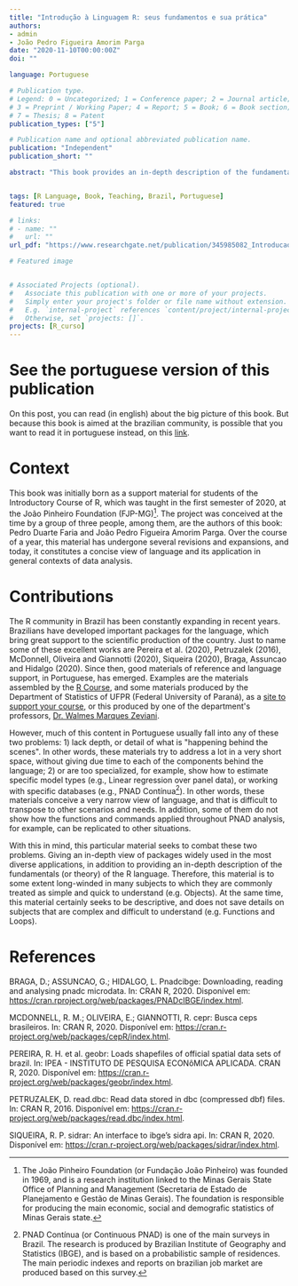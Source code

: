 ```yaml
---
title: "Introdução à Linguagem R: seus fundamentos e sua prática"
authors:
- admin
- João Pedro Figueira Amorim Parga
date: "2020-11-10T00:00:00Z"
doi: ""

language: Portuguese

# Publication type.
# Legend: 0 = Uncategorized; 1 = Conference paper; 2 = Journal article;
# 3 = Preprint / Working Paper; 4 = Report; 5 = Book; 6 = Book section;
# 7 = Thesis; 8 = Patent
publication_types: ["5"]

# Publication name and optional abbreviated publication name.
publication: "Independent"
publication_short: ""

abstract: "This book provides an in-depth description of the fundamentals of the R language, and how they apply in the context of data analysis. His main contribution to Brazilian literature today is in the fight of two recurring problems in the materials available in Portuguese on the language: 1) the lack of depth of many materials, which try to address many subjects in a very short space; 2) The high specialization of many materials, which are difficult to transpose for general applications in data analysis."


tags: [R Language, Book, Teaching, Brazil, Portuguese]
featured: true

# links:
# - name: ""
#   url: ""
url_pdf: "https://www.researchgate.net/publication/345985082_Introducao_a_Linguagem_R_seus_fundamentos_e_sua_pratica"

# Featured image


# Associated Projects (optional).
#   Associate this publication with one or more of your projects.
#   Simply enter your project's folder or file name without extension.
#   E.g. `internal-project` references `content/project/internal-project/index.md`.
#   Otherwise, set `projects: []`.
projects: [R_curso]
---
```


# See the portuguese version of this publication

On this post, you can read (in english) about the big picture of this book. But because this book is aimed at the brazilian community, is possible that you want to read it in portuguese instead, on this [link](https://pedro-faria.netlify.app/pt/publication/book/introducao_linguagem_r/). 

# Context

This book was initially born as a support material for students of the Introductory Course of R, which was taught in the first semester of 2020, at the João Pinheiro Foundation (FJP-MG)[^1]. The project was conceived at the time by a group of three people, among them, are the authors of this book: Pedro Duarte Faria and João Pedro Figueira Amorim Parga. Over the course of a year, this material has undergone several revisions and expansions, and today, it constitutes a concise view of language and its application in general contexts of data analysis.
 
# Contributions
 
The R community in Brazil has been constantly expanding in recent years. Brazilians have developed important packages for the language, which bring great support to the scientific production of the country. Just to name some of these excellent works are Pereira et al. (2020), Petruzalek (2016), McDonnell, Oliveira and Giannotti (2020), Siqueira (2020), Braga, Assuncao and Hidalgo (2020). Since then, good materials of reference and language support, in Portuguese, has emerged. Examples are the materials assembled by the [R Course](https://www.curso-r.com/material/), and some materials produced by the Department of Statistics of UFPR (Federal University of Paraná), as a [site to support your course](http://cursos.leg.ufpr.br/ecr/), or this produced by one of the department's professors, [Dr. Walmes Marques Zeviani](http://leg.ufpr.br/~walmes/cursoR/data-vis/).
 
 
However, much of this content in Portuguese usually fall into any of these two problems: 1) lack depth, or detail of what is "happening behind the scenes". In other words, these materials try to address a lot in a very short space, without giving due time to each of the components behind the language; 2) or are too specialized, for example, show how to estimate specific model types (e.g., Linear regression over panel data), or working with specific databases (e.g., PNAD Contínua[^2]). In other words, these materials conceive a very narrow view of language, and that is difficult to transpose to other scenarios and needs. In addition, some of them do not show how the functions and commands applied throughout PNAD analysis, for example, can be replicated to other situations.
 
 
With this in mind, this particular material seeks to combat these two problems. Giving an in-depth view of packages widely used in the most diverse applications, in addition to providing an in-depth description of the fundamentals (or theory) of the R language. Therefore, this material is to some extent long-winded in many subjects to which they are commonly treated as simple and quick to understand (e.g. Objects). At the same time, this material certainly seeks to be descriptive, and does not save details on subjects that are complex and difficult to understand (e.g. Functions and Loops).



# References

BRAGA, D.; ASSUNCAO, G.; HIDALGO, L. Pnadcibge: Downloading, reading and
analysing pnadc microdata. In: CRAN R, 2020. Disponível em: <https://cran.rproject.org/web/packages/PNADcIBGE/index.html>.


MCDONNELL, R. M.; OLIVEIRA, E.; GIANNOTTI, R. cepr: Busca ceps brasileiros. In: CRAN R, 2020. Disponível em: <https://cran.r-project.org/web/packages/cepR/index.html>.


PEREIRA, R. H. et al. geobr: Loads shapefiles of official spatial data sets of brazil. In: IPEA - INSTITUTO DE PESQUISA ECONôMICA APLICADA. CRAN R, 2020. Disponível em: <https://cran.r-project.org/web/packages/geobr/index.html>.


PETRUZALEK, D. read.dbc: Read data stored in dbc (compressed dbf) files. In: CRAN R, 2016. Disponível em: <https://cran.r-project.org/web/packages/read.dbc/index.html>.


SIQUEIRA, R. P. sidrar: An interface to ibge’s sidra api. In: CRAN R, 2020. Disponível em: <https://cran.r-project.org/web/packages/sidrar/index.html>.








[^1]: The João Pinheiro Foundation (or Fundação João Pinheiro) was founded in 1969, and is a research institution linked to the Minas Gerais State Office of Planning and Management (Secretaria de Estado de Planejamento e Gestão de Minas Gerais). The foundation is responsible for producing the main economic, social and demografic statistics of Minas Gerais state.

[^2]: PNAD Contínua (or Continuous PNAD) is one of the main surveys in Brazil. The research is produced by Brazilian Institute of Geography and Statistics (IBGE), and is based on a probabilistic sample of residences. The main periodic indexes and reports on brazilian job market are produced based on this survey.

